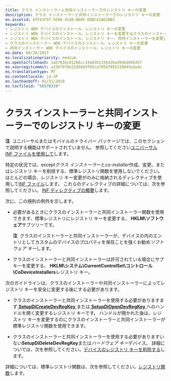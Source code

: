```yaml
---
title: クラス インストーラーと共同インストーラーでのレジストリ キーの変更
description: クラス インストーラーと共同インストーラーでのレジストリ キーの変更
ms.assetid: A7F41F97-5E06-41d8-B80F-DDBC41A62BB3
keywords:
- レジストリ WDK デバイスのインストール、レジストリ キーの変更
- レジストリ WDK デバイスのインストール、レジストリ キーを変更するクラスのインストーラー
- レジストリ WDK デバイスのインストール、レジストリ キー、共同インストーラーを変更します。
- クラスのインストーラー WDK デバイスのインストール、レジストリ キーの変更
- 共同インストーラー WDK デバイスのインストール、レジストリ キーの変更
ms.date: 04/20/2017
ms.localizationpriority: medium
ms.openlocfilehash: 1ab7836c01266cc19a03b133642ba39dbd44545f
ms.sourcegitcommit: a33b7978e22d5bb9f65ca7056f955319049a2e4c
ms.translationtype: MT
ms.contentlocale: ja-JP
ms.lasthandoff: 01/31/2019
ms.locfileid: "56578319"
---
```

# <a name="modifying-registry-keys-by-class-installers-and-co-installers"></a>クラス インストーラーと共同インストーラーでのレジストリ キーの変更


**注**  ユニバーサルまたはモバイルのドライバー パッケージでは、このセクションで説明する機能はサポートされていません。 参照してください[ユニバーサル INF ファイルを使用して](using-a-universal-inf-file.md)します。

 

特定の状況では、except*クラス インストーラー*と*co-installer*作成、変更、またはレジストリ キーを削除する、標準レジストリ関数を使用しないでください。 ほとんどの場合、レジストリ キー変更がのみに格納されるディレクティブを使用して[INF ファイル](inf-files.md)します。 これらのディレクティブの詳細については、次を参照してください。 [INF ディレクティブの概要](summary-of-inf-directives.md)します。

次に、この規則の例外を示します。

-   必要があるときにクラスのインストーラーと共同インストーラー関数を使用できます、標準レジストリにレジストリ キーを変更する、 **HKLM\\ソフトウェア**サブツリーです。

    **注**  クラスのインストーラーと共同インストーラーが、デバイスの内のエントリとしてカスタムのデバイスのプロパティを保存ことを強くお勧め*ソフトウェア キー*します。

     

-   クラスのインストーラーと共同インストーラーは許可されている場合にサブキーを変更する、 **HKLM\\システム\\CurrentControlSet\\コントロール\\CoDeviceInstallers**レジストリ キー。

次のガイドラインは、クラスのインストーラーや共同インストーラーによってレジストリ キーを安全に変更する後にする必要があります。

-   クラスのインストーラーと共同インストーラーを使用する必要がありますまず[ **SetupDiCreateDevRegKey** ](https://msdn.microsoft.com/library/windows/hardware/ff550973)または[ **SetupDiOpenDevRegKey** ](https://msdn.microsoft.com/library/windows/hardware/ff552079)へのハンドルを開く変更するレジストリ キーです。 ハンドルが開かれた後は、レジストリ キーを変更するのにクラスのインストーラーと共同インストーラーが標準レジストリ関数を使用できます。

-   クラスのインストーラーと共同インストーラーを使用する必要がありますいない**SetupDiDeleteDevRegKey**または*ハードウェア キー*デバイス。 詳細については、次を参照してください。[デバイスのレジストリ キーを削除する](deleting-the-registry-keys-of-a-device.md)します。

詳細については、標準レジストリ関数は、次を参照してください。[レジストリ関数](https://go.microsoft.com/fwlink/p/?linkid=194529)します。

 

 





